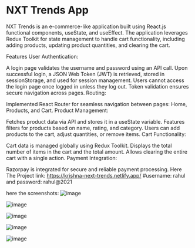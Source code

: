 # NXT Trends App


NXT Trends is an e-commerce-like application built using React.js functional components, useState, and useEffect. The application leverages Redux Toolkit for state management to handle cart functionality, including adding products, updating product quantities, and clearing the cart.

Features
User Authentication:

A login page validates the username and password using an API call.
Upon successful login, a JSON Web Token (JWT) is retrieved, stored in sessionStorage, and used for session management.
Users cannot access the login page once logged in unless they log out.
Token validation ensures secure navigation across pages.
Routing:

Implemented React Router for seamless navigation between pages: Home, Products, and Cart.
Product Management:

Fetches product data via API and stores it in a useState variable.
Features filters for products based on name, rating, and category.
Users can add products to the cart, adjust quantities, or remove items.
Cart Functionality:

Cart data is managed globally using Redux Toolkit.
Displays the total number of items in the cart and the total amount.
Allows clearing the entire cart with a single action.
Payment Integration:

Razorpay is integrated for secure and reliable payment processing.
Here The Project link: https://krishna-next-trends.netlify.app/
#username: rahul and password: rahul@2021

here the screenshots:
![image](https://github.com/user-attachments/assets/ce75199a-3a19-46ff-929c-a10e7305038c) 

![image](https://github.com/user-attachments/assets/c7d2b006-c865-419b-b8bf-5517ff21492d)

![image](https://github.com/user-attachments/assets/e8c3bdee-e39a-40d3-95dd-31515e6a6d0d)

![image](https://github.com/user-attachments/assets/49da91a6-2e36-4a5b-bf2d-4c1664a1387c)

![image](https://github.com/user-attachments/assets/f5971838-9f50-47ca-aed5-58e0fb36156d)



